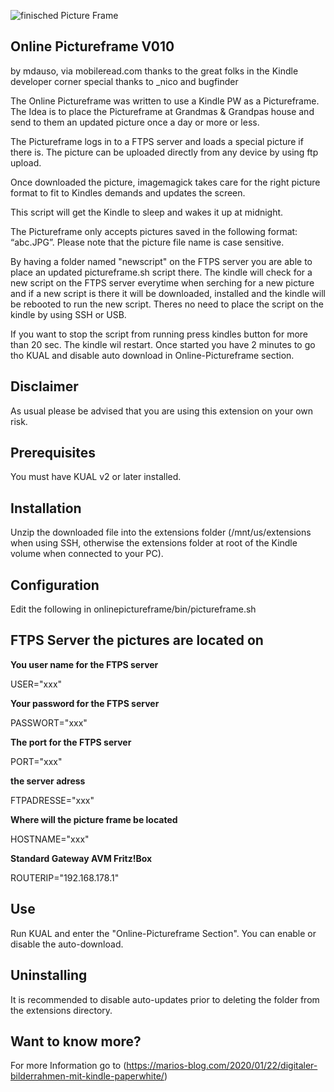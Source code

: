 ![finisched Picture Frame](https://cafebrick.files.wordpress.com/2020/01/img_6452.jpg "Online Pictureframe")

**Online Pictureframe V010**
--------------------------------------------------------------------------------------

by mdauso, via mobileread.com
thanks to the great folks in the Kindle developer corner
special thanks to _nico and bugfinder

The Online Pictureframe was written to use a Kindle PW as a Pictureframe.
The Idea is to place the Pictureframe at Grandmas & Grandpas house and
send to them an updated picture once a day or more or less.

The Pictureframe logs in to a FTPS server and loads a special picture
if there is. The picture can be uploaded directly from any device by using
ftp upload.

Once downloaded the picture, imagemagick takes care for the right picture format
to fit to Kindles demands and updates the screen.
 
This script will get the Kindle to sleep and wakes it up at midnight.

The Pictureframe only accepts pictures saved in the following format: “abc.JPG”.
Please note that the picture file name is case sensitive.

By having a folder named "newscript" on the FTPS server you are able to place an
updated pictureframe.sh script there.
The kindle will check for a new script on the FTPS server everytime when serching for
a new picture and if a new script is there it will be downloaded, installed and
the kindle will be rebooted to run the new script.
Theres no need to place the script on the kindle by using SSH or USB. 

If you want to stop the script from running press kindles button for more than 20 sec.
The kindle wil restart. Once started you have 2 minutes to go tho KUAL and disable
auto download in Online-Pictureframe section.



Disclaimer
----------
As usual please be advised that you are using this extension on your own risk. 


Prerequisites
-------------

You must have KUAL v2 or later installed.


Installation
------------

Unzip the downloaded file into the extensions folder (/mnt/us/extensions
when using SSH, otherwise the extensions folder at root of the Kindle volume
when connected to your PC).


Configuration
-------------

Edit the following in onlinepictureframe/bin/pictureframe.sh

FTPS Server the pictures are located on
---------------------------
**You user name for the FTPS server**

USER="xxx"

**Your password for the FTPS server**

PASSWORT="xxx"

**The port for the FTPS server**

PORT="xxx"

**the server adress**

FTPADRESSE="xxx"     

**Where will the picture frame be located**

HOSTNAME="xxx"

**Standard Gateway AVM Fritz!Box**

ROUTERIP="192.168.178.1"   


Use
---
Run KUAL and enter the "Online-Pictureframe Section". You can enable or
disable the auto-download.


Uninstalling
------------
It is recommended to disable auto-updates prior to deleting the folder
from the extensions directory.

Want to know more?
---------------------
For more Information go to (https://marios-blog.com/2020/01/22/digitaler-bilderrahmen-mit-kindle-paperwhite/)

